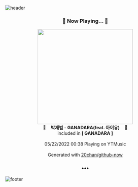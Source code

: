 ![header](https://capsule-render.vercel.app/api?type=wave&height=170&section=header&text=Hi.%20I'm%20SHIFT&fontColor=090707&fontAlignX=45&fontAlignY=65&fontSize=100)

<h3 align="center">🎵 Now Playing... 🎵</h3>
<p align="center">
  <a href="https://music.youtube.com/watch?v=PK4ljesG8s0">
    <img width="300" src="https://lh3.googleusercontent.com/rHrfedpZx3fRM0d9CEKYFZgjntyBw6jxTxXMiK0weDD6H1RF_pI4hapzYShlQ74ar6PyBFXLEum5rbY">
  </a>
  <br>
  🎵&nbsp&nbsp&nbsp <b>박재범 - GANADARA(feat. 아이유)</b> &nbsp&nbsp&nbsp🎵
  <br>
  included in <b>[ GANADARA ]</b>
  
  <br />
  <br />
  05/22/2022 00:38 Playing on YTMusic
  <br />
  <br />
  Generated with <a href="https://github.com/20chan/github-now">20chan/github-now</a>
</p>

<h3 align="center">•••</h3>

![footer](https://capsule-render.vercel.app/api?type=wave&height=150&section=footer)
